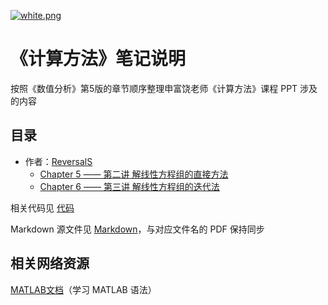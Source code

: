 [![white.png](https://i.loli.net/2019/04/11/5cae134487910.png)](https://github.com/i1123581321/NJU-open-resource)

# 《计算方法》笔记说明
按照《数值分析》第5版的章节顺序整理申富饶老师《计算方法》课程 PPT 涉及的内容

## 目录
* 作者：[ReversalS](https://github.com/ReversalS)
  * [Chapter 5 —— 第二讲 解线性方程组的直接方法](./notes/chapter_5.pdf)
  * [Chapter 6 —— 第三讲 解线性方程组的迭代法](./notes/chapter_6.pdf)

相关代码见 [代码](https://github.com/i1123581321/NJU-open-resource/tree/master/numerical_method/code)

Markdown 源文件见 [Markdown](https://github.com/i1123581321/NJU-open-resource/tree/master/numerical_method/notes/markdown)，与对应文件名的 PDF 保持同步

## 相关网络资源
[MATLAB文档](https://ww2.mathworks.cn/help/matlab/index.html)（学习 MATLAB 语法）